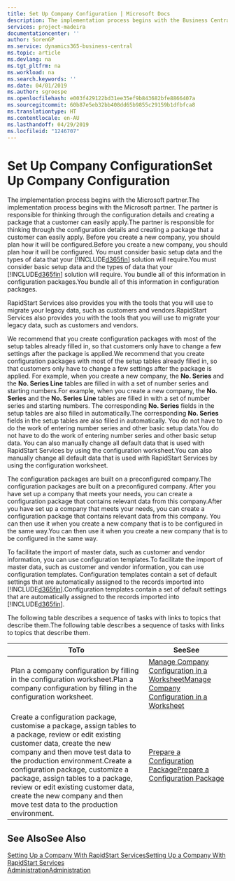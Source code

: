 ```yaml
---
title: Set Up Company Configuration | Microsoft Docs
description: The implementation process begins with the Business Central solution will require. You bundle all of this information into configuration packages.
services: project-madeira
documentationcenter: ''
author: SorenGP
ms.service: dynamics365-business-central
ms.topic: article
ms.devlang: na
ms.tgt_pltfrm: na
ms.workload: na
ms.search.keywords: ''
ms.date: 04/01/2019
ms.author: sgroespe
ms.openlocfilehash: e003f429122bd31ee35ef9b843682bfe8866407a
ms.sourcegitcommit: 60b87e5eb32bb408dd65b9855c29159b1dfbfca8
ms.translationtype: HT
ms.contentlocale: en-AU
ms.lasthandoff: 04/29/2019
ms.locfileid: "1246707"
---
```

# <a name="set-up-company-configuration"></a><span data-ttu-id="a47bb-104">Set Up Company Configuration</span><span class="sxs-lookup"><span data-stu-id="a47bb-104">Set Up Company Configuration</span></span>
<span data-ttu-id="a47bb-105">The implementation process begins with the Microsoft partner.</span><span class="sxs-lookup"><span data-stu-id="a47bb-105">The implementation process begins with the Microsoft partner.</span></span> <span data-ttu-id="a47bb-106">The partner is responsible for thinking through the configuration details and creating a package that a customer can easily apply.</span><span class="sxs-lookup"><span data-stu-id="a47bb-106">The partner is responsible for thinking through the configuration details and creating a package that a customer can easily apply.</span></span> <span data-ttu-id="a47bb-107">Before you create a new company, you should plan how it will be configured.</span><span class="sxs-lookup"><span data-stu-id="a47bb-107">Before you create a new company, you should plan how it will be configured.</span></span> <span data-ttu-id="a47bb-108">You must consider basic setup data and the types of data that your [!INCLUDE[d365fin](includes/d365fin_md.md)] solution will require.</span><span class="sxs-lookup"><span data-stu-id="a47bb-108">You must consider basic setup data and the types of data that your [!INCLUDE[d365fin](includes/d365fin_md.md)] solution will require.</span></span> <span data-ttu-id="a47bb-109">You bundle all of this information in configuration packages.</span><span class="sxs-lookup"><span data-stu-id="a47bb-109">You bundle all of this information in configuration packages.</span></span>

<span data-ttu-id="a47bb-110">RapidStart Services also provides you with the tools that you will use to migrate your legacy data, such as customers and vendors.</span><span class="sxs-lookup"><span data-stu-id="a47bb-110">RapidStart Services also provides you with the tools that you will use to migrate your legacy data, such as customers and vendors.</span></span>  

<span data-ttu-id="a47bb-111">We recommend that you create configuration packages with most of the setup tables already filled in, so that customers only have to change a few settings after the package is applied.</span><span class="sxs-lookup"><span data-stu-id="a47bb-111">We recommend that you create configuration packages with most of the setup tables already filled in, so that customers only have to change a few settings after the package is applied.</span></span> <span data-ttu-id="a47bb-112">For example, when you create a new company, the **No. Series** and the **No. Series Line** tables are filled in with a set of number series and starting numbers.</span><span class="sxs-lookup"><span data-stu-id="a47bb-112">For example, when you create a new company, the **No. Series** and the **No. Series Line** tables are filled in with a set of number series and starting numbers.</span></span> <span data-ttu-id="a47bb-113">The corresponding **No. Series** fields in the setup tables are also filled in automatically.</span><span class="sxs-lookup"><span data-stu-id="a47bb-113">The corresponding **No. Series** fields in the setup tables are also filled in automatically.</span></span> <span data-ttu-id="a47bb-114">You do not have to do the work of entering number series and other basic setup data.</span><span class="sxs-lookup"><span data-stu-id="a47bb-114">You do not have to do the work of entering number series and other basic setup data.</span></span> <span data-ttu-id="a47bb-115">You can also manually change all default data that is used with RapidStart Services by using the configuration worksheet.</span><span class="sxs-lookup"><span data-stu-id="a47bb-115">You can also manually change all default data that is used with RapidStart Services by using the configuration worksheet.</span></span>  

<span data-ttu-id="a47bb-116">The configuration packages are built on a preconfigured company.</span><span class="sxs-lookup"><span data-stu-id="a47bb-116">The configuration packages are built on a preconfigured company.</span></span> <span data-ttu-id="a47bb-117">After you have set up a company that meets your needs, you can create a configuration package that contains relevant data from this company.</span><span class="sxs-lookup"><span data-stu-id="a47bb-117">After you have set up a company that meets your needs, you can create a configuration package that contains relevant data from this company.</span></span> <span data-ttu-id="a47bb-118">You can then use it when you create a new company that is to be configured in the same way.</span><span class="sxs-lookup"><span data-stu-id="a47bb-118">You can then use it when you create a new company that is to be configured in the same way.</span></span>  

<span data-ttu-id="a47bb-119">To facilitate the import of master data, such as customer and vendor information, you can use configuration templates.</span><span class="sxs-lookup"><span data-stu-id="a47bb-119">To facilitate the import of master data, such as customer and vendor information, you can use configuration templates.</span></span> <span data-ttu-id="a47bb-120">Configuration templates contain a set of default settings that are automatically assigned to the records imported into [!INCLUDE[d365fin](includes/d365fin_md.md)].</span><span class="sxs-lookup"><span data-stu-id="a47bb-120">Configuration templates contain a set of default settings that are automatically assigned to the records imported into [!INCLUDE[d365fin](includes/d365fin_md.md)].</span></span>

<span data-ttu-id="a47bb-121">The following table describes a sequence of tasks with links to topics that describe them.</span><span class="sxs-lookup"><span data-stu-id="a47bb-121">The following table describes a sequence of tasks with links to topics that describe them.</span></span>

|<span data-ttu-id="a47bb-122">**To**</span><span class="sxs-lookup"><span data-stu-id="a47bb-122">**To**</span></span>|<span data-ttu-id="a47bb-123">**See**</span><span class="sxs-lookup"><span data-stu-id="a47bb-123">**See**</span></span>|  
|------------|-------------|  
|<span data-ttu-id="a47bb-124">Plan a company configuration by filling in the configuration worksheet.</span><span class="sxs-lookup"><span data-stu-id="a47bb-124">Plan a company configuration by filling in the configuration worksheet.</span></span>|[<span data-ttu-id="a47bb-125">Manage Company Configuration in a Worksheet</span><span class="sxs-lookup"><span data-stu-id="a47bb-125">Manage Company Configuration in a Worksheet</span></span>](admin-how-to-manage-company-configuration-in-a-worksheet.md)|  
|<span data-ttu-id="a47bb-126">Create a configuration package, customise a package, assign tables to a package, review or edit existing customer data, create the new company and then move test data to the production environment.</span><span class="sxs-lookup"><span data-stu-id="a47bb-126">Create a configuration package, customize a package, assign tables to a package, review or edit existing customer data, create the new company and then move test data to the production environment.</span></span>|[<span data-ttu-id="a47bb-127">Prepare a Configuration Package</span><span class="sxs-lookup"><span data-stu-id="a47bb-127">Prepare a Configuration Package</span></span>](admin-how-to-prepare-a-configuration-package.md)| 

## <a name="see-also"></a><span data-ttu-id="a47bb-128">See Also</span><span class="sxs-lookup"><span data-stu-id="a47bb-128">See Also</span></span>  
[<span data-ttu-id="a47bb-129">Setting Up a Company With RapidStart Services</span><span class="sxs-lookup"><span data-stu-id="a47bb-129">Setting Up a Company With RapidStart Services</span></span>](admin-set-up-a-company-with-rapidstart.md)  
[<span data-ttu-id="a47bb-130">Administration</span><span class="sxs-lookup"><span data-stu-id="a47bb-130">Administration</span></span>](admin-setup-and-administration.md)
